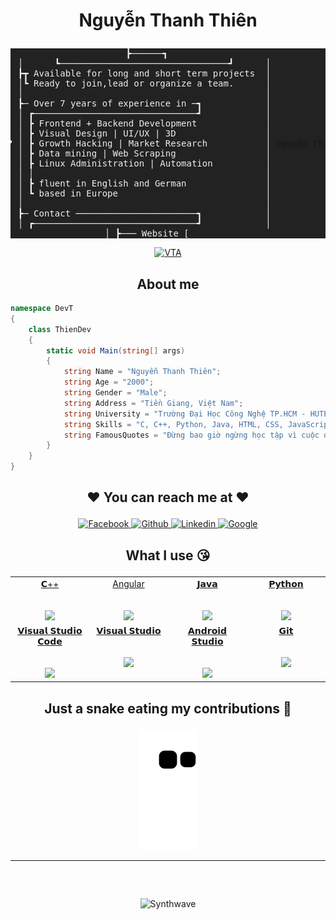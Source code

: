 # <p align="center">Nguyễn Thanh Thiên</p>

<pre style="background-color: #222; color: #eee;display: flex; justify-content: center;align-items: center;">
<center style="display: flex; justify-content: center;align-items: center;">
							<span>
							<span style="color: #4FED4F;">[PRIM4T@outreach <span style="color: #eee;">email</span>]$</span> send mail                
							Generating mail...                                
          ┏┓     ┏───┓           ┏────┳───┓       
  ████████┛███████┏██┗████████─███████┗█████████  
                 ┗┛ ┏──┛                          
   ██████┓ ██████ ┏██ ██    ██ ██   ██┓████████   
   ██   ██┓██   ██│██┓███  ███ ██   ██│  ┏██      
   ██████ ┗██████─┛██│████████ ███████┗┳─┫██      
   ██      ██   ██ ██┗██ ██ ██─┛    ██ │ ┗██      
   ██      ██   ██ ██ ██    ██      ██─┛  ██      
                   ┏┛                             
  ████████─███████─██─████████─███████ █████████  
                 ┗─┫  ┏┛ ┏─┛         ┗──┛         
   █▀▀ █▀█ █▀▄ █▀▀ ┗─▄█▄─┛█▀▄ █▀▀ █▀ █─█▀▀ █▄ █   
   █▄▄ █▄█─█▄▀ ██▄    █  ┏█▄▀ ██▄ ▄█ █ █▄█─█ ▀█   </span>
    ┗───┛  ┗─┳─┳┛     │  │     ┗──╋──┛            
             ┗─┻─────┓│┏─┻────────┛               
        ┏────────────┻┻┻─────────────────┓        
 ┏──────┫ <b>Looking for devoted partners?</b>  ┣──────┓ 
 │      ┗────────────────────────────────┛      │ 
 ┣┳ Available for long and short term projects  │ 
 │┗ Ready to join,lead or organize a team.      │ 
 │                                              │ 
 ┣─ Over 7 years of experience in ─┓            │ 
 │ ┏───────────────────────────────┛            │ 
 │ ┣ Frontend + Backend Development             │ 
 │ ┣ Visual Design | UI/UX | 3D                 │ 
 │ ┣ Growth Hacking | Market Research           │ 
 │ ┣ Data mining | Web Scraping                 │ 
 │ ┣ Linux Administration | Automation          │ 
 │ │                                            │ 
 │ ┣ fluent in English and German               │ 
 │ ┗ based in Europe                            │ 
 │                                              │ 
 ┣─ Contact ───────────────────────┓            │ 
 │ ┏───────────────────────────────┛            │ 
 │ ┣─── Website [<b><a href="#">Nguyễn Thanh Thiên</a></b>]                │ 
 │ ┣────── Mail [<b><a href="nguyenthanhthien@astems.co.kr">nguyenthanhthien@astems.co.kr</a></b>]             │ 
 │ ┗──── Book a [<b><a href="https://github.com/astemsThien/astemsThien">DevThien</a></b>]                       │ 
 ┗───┓                                          │ 
     │  ┏────────────────────────────────┓  ┏───┛ 
     ┗──┫ █████████████████████████▓▒░░░ ┣──┛     
        ┗────────────────────────────────┛        
Sending...                                        
Mail delivered ✔                                  
<span style="color: #4FED4F;">[PRIM4T@outreach <span style="color: #eee;">email</span>]$</span> <span class="blinking-cursor">█</span>                        
                                                  
</center>
</pre>


<p align="center">
	<a href="https://github.com/astemsThien">
	<img src="https://i.imgur.com/uZE7aqy.png" width = "200" alt="VTA">
	</a>
</p>

<h2 align="center">About me</h2>

```C#
namespace DevT
{
    class ThienDev
    {
        static void Main(string[] args)
        {
            string Name = "Nguyễn Thanh Thiên";
            string Age = "2000";
            string Gender = "Male";
            string Address = "Tiền Giang, Việt Nam";
            string University = "Trường Đại Học Công Nghệ TP.HCM - HUTECH";
            string Skills = "C, C++, Python, Java, HTML, CSS, JavaScript, PHP, ReactJS, MYSQL, Angular, Svelte";
            string FamousQuotes = "Đừng bao giờ ngừng học tập vì cuộc đời không bao giờ ngừng dạy.";
        }
    }
}
```

## <p align="center">❤️ You can reach me at ❤️</p>

<p align="center">
  <a href="https://www.facebook.com/NguyenThanhThien.Dev">
    <img src="https://www.vectorlogo.zone/logos/facebook/facebook-official.svg" alt="Facebook" height="30" width="30">
  </a>
	
  <a href="https://github.com/astemsThien">
    <img src="https://www.vectorlogo.zone/logos/github/github-tile.svg" alt="Github" height="30" width="30">
  </a>
	
  <a href="https://www.linkedin.com/in/thanh-thi%C3%AAn-nguy%E1%BB%85n-911812266/">
    <img src="https://www.vectorlogo.zone/logos/linkedin/linkedin-icon.svg" alt="Linkedin" height="30" width="30">
  </a>
  
  <a href="mailto:nguyenthanhthien.dev.1602@gmail.com">
    <img src="https://www.vectorlogo.zone/logos/google/google-icon.svg" alt="Google" height="30" width="30">
  </a>
</p>

## <p align="center">What I use 😘</p>

<table align="center">
  <tbody>
    <tr valign="top">
      <td width="20%" align="center">
	<a href="https://devdocs.io/cpp/">
		<span>𝗖++</span><br><br><br>
		<img height="64px" src="https://cdn.worldvectorlogo.com/logos/c.svg">
	 </a>
      </td>
      <td width="20%" align="center">
	 <a href="https://angular.io/docs">
		<span>Angular</span><br><br><br>
		<img height="64px" src="https://w7.pngwing.com/pngs/1014/365/png-transparent-angular-js-full-logo-tech-companies.png">
	 </a>
      </td>
      <td width="20%" align="center">
	<a href="https://docs.oracle.com/java/">
		<span>𝗝𝗮𝘃𝗮</span><br><br><br>
		<img height="64px" src="https://cdn.svgporn.com/logos/java.svg">
	 </a>
      </td>
      <td width="20%" align="center">
	      <a href="https://docs.python.org/3/">
        <span>𝗣𝘆𝘁𝗵𝗼𝗻</span><br><br><br>
        <img height="64px" src="https://cdn.svgporn.com/logos/python.svg">
	      </a>
      </td>
    </tr>
    <tr valign="top">
	<td width="20%" align="center">
		<a href="https://code.visualstudio.com/docs">
        <span>𝗩𝗶𝘀𝘂𝗮𝗹 𝗦𝘁𝘂𝗱𝗶𝗼 𝗖𝗼𝗱𝗲</span><br><br><br>
        <img height="64px" src="https://cdn.worldvectorlogo.com/logos/visual-studio-code-1.svg">
		</a>
      </td>
	<td width="20%" align="center">
		<a href="https://docs.microsoft.com/visualstudio/ide/?view=vs-2019">
        <span>𝗩𝗶𝘀𝘂𝗮𝗹 𝗦𝘁𝘂𝗱𝗶𝗼</span><br><br><br>
        <img height="64px" src="https://cdn.worldvectorlogo.com/logos/visual-studio-2013.svg">
		</a>
      </td>
      <td width="20%" align="center">
	      <a href="https://developer.android.com/docs">
        <span>𝗔𝗻𝗱𝗿𝗼𝗶𝗱 𝗦𝘁𝘂𝗱𝗶𝗼</span><br><br><br>
        <img height="64px" src="https://cdn.worldvectorlogo.com/logos/android-logomark.svg">
	      </a>
      </td>
      <td width="20%" align="center">
	      <a href="https://git-scm.com/doc">
        <span>𝗚𝗶𝘁</span><br><br><br>
        <img height="64px" src="https://cdn.svgporn.com/logos/git-icon.svg">
	      </a>
      </td>
    </tr>
  </tbody>
</table>




## <p align="center">Just a snake eating my contributions 🐍</p>

<p align='center'>
<img src="https://github.com/ngoctienTNT/ngoctienTNT/blob/output/github-contribution-grid-snake.svg">
</p>

<hr>
<br>

##

<p align="center"><img src="https://thumbs.gfycat.com/GoodnaturedFondGaur-size_restricted.gif" alt="Synthwave" height="300" width="500"></p>






